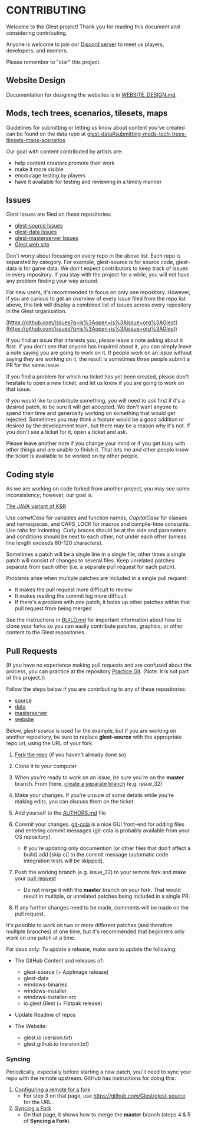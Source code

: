 # CONTRIBUTING

Welcome to the Glest project! Thank you for reading this document and
considering contributing.

Anyone is welcome to join our [Discord server](https://discord.gg/es3EyBB) to meet us players, developers, and memers.

Please remember to "star" this project.

## Website Design

Documentation for designing the websites is in [WEBSITE_DESIGN.md](https://github.com/Glest/glest-source/blob/master/WEBSITE_DESIGN.md).

## Mods, tech trees, scenarios, tilesets, maps

Guidelines for submitting or letting us know about content you've
created can be found on the data repo at
[glest-data#submitting-mods-tech-trees-tilesets-maps-scenarios](https://github.com/Glest/glest-data#submitting-mods-tech-trees-tilesets-maps-scenarios)

Our goal with content contributed by artists are:

* help content creators promote their work
* make it more visible
* encourage testing by players
* have it available for testing and reviewing in a timely manner

## Issues

Glest Issues are filed on these repositories:

* [glest-source Issues](https://github.com/Glest/glest-source/issues)
* [glest-data Issues](https://github.com/Glest/glest-data/issues)
* [glest-masterserver Issues](https://github.com/Glest/glest-masterserver/issues)
* [Glest web site](https://github.com/Glest/glest.github.io)

Don't worry about focusing on every repo in the above list. Each repo is separated by
category. For example, glest-source is for source code, glest-data is for game data.
We don't expect contributors to keep track of issues in every repository. If you stay
with the project for a while, you will not have any problem finding your way around.

For new users, it's recommended to focus on only one repository. However,
if you are curious to get an overview of every issue filed from the repo list above, this
link will display a combined list of issues across every repository in the Glest
organization.

[https://github.com/issues?q=is%3Aopen+is%3Aissue+org%3AGlest](https://github.com/issues?q=is%3Aopen+is%3Aissue+org%3AGlest)

If you find an issue that interests you, please leave a note asking about it
first. If you don't see that anyone has inquired about it, you can simply
leave a note saying you are going to work on it. If people work on an issue
without saying they are working on it, the result is sometimes three people
submit a PR for the same issue.

If you find a problem for which no ticket has yet been created, please don't
hesitate to open a new ticket, and let us know if you are going to work on
that issue.

If you would like to contribute something, you will need to ask first if it's a desired
patch, to be sure it will get accepted. We don't want anyone to spend their time and
generosity working on something that would get rejected. Sometimes you may think a feature
would be a good addition or desired by the development team, but there may be a reason why
it's not. If you don't see a ticket for it, open a ticket and ask.

Please leave another note if you change your mind or if you get busy with other
things and are unable to finish it. That lets me and other people know the
ticket is available to be worked on by other people.

## Coding style

As we are working on code forked from another project, you may see some inconsistency; however, our goal is:

[The JAVA variant of K&R](https://en.wikipedia.org/wiki/Indentation_style#Variant:_Java)

Use *camelCase* for variables and function names, *CapitalCase* for classes and namespaces, and CAPS_LOCK for macros and compile-time constants.
Use *tabs* for indenting. Curly braces should be at the side and parameters and
conditions should be next to each other, not under each other (unless line length
exceeds 80-120 characters).

Sometimes a patch will be a single line in a single file; other times a single
patch will consist of changes to several files. Keep unrelated patches separate
from each other (i.e. a separate pull request for each patch).

Problems arise when multiple patches are included in a single pull request:

 * It makes the pull request more difficult to review
 * It makes reading the commit log more difficult
 * If there's a problem with one patch, it holds up other patches within that pull request
 from being merged 

See the instructions in
[BUILD.md](https://github.com/Glest/glest-source/blob/master/BUILD.md)
for important information about how to clone your forks so you can
easily contribute patches, graphics, or other content to the Glest
repositories.

## Pull Requests

(If you have no experience making pull requests and are confused about the process,
you can practice at the repository [Practice Git](https://github.com/grayghostvisuals/Practice-Git).
(Note: It is not part of this project.))

Follow the steps below if you are contributing to any of these repositories:

* [source](https://github.com/Glest/glest-source)
* [data](https://github.com/Glest/glest-data)
* [masterserver](https://github.com/Glest/glest-masterserver)
* [website](https://github.com/Glest/glest.github.io)

Below, *glest-source* is used for the example, but if you are working on another repository,
be sure to replace **glest-source** with the appropriate repo url, using the URL of
your fork.

1. [Fork the repo](https://github.com/Glest/glest-source/fork) (if you haven't already done so)
2. Clone it to your computer
3. When you're ready to work on an issue, be sure you're on the **master** branch. From there,
[create a separate branch](https://github.com/Kunena/Kunena-Forum/wiki/Create-a-new-branch-with-git-and-manage-branches)
(e.g. issue_32)
4. Make your changes. If you're unsure of some details while you're making edits, you can
discuss them on the ticket.
5. Add yourself to the [AUTHORS.md](https://github.com/Glest/glest-source/blob/master/AUTHORS.md) file

6. Commit your changes. [git-cola](https://git-cola.github.io/) is a nice GUI front-end for adding files and entering commit messages (git-cola is probably available from your OS repository).

    * If you're updating only documention (or other files that don't
    affect a build) add [skip ci] to the commit message (automatic code
    integration tests will be skipped).

7. Push the working branch (e.g. issue_32) to your remote fork and make your
[pull request](https://help.github.com/articles/creating-a-pull-request-from-a-fork/)
    * Do not merge it with the **master** branch on your fork. That would result in multiple, or
    unrelated patches being included in a single PR.
8. If any further changes need to be made, comments will be made on the pull request.

It's possible to work on two or more different patches (and therefore multiple branches) at
one time, but it's recommended that beginners only work on one patch at a time.

For devs only: To update a release, make sure to update the following:

- The GitHub Content and releases of:
	- glest-source (+ AppImage release)
	- glest-data
	- windows-binaries
	- windows-installer
	- windows-installer-src
	- io.glest.Glest (+ Flatpak release)

- Update Readme of repos

- The Website:
	- glest.io (version.txt)
	- glest.github.io (version.txt)

### Syncing ###
Periodically, especially before starting a new patch, you'll need to sync your
repo with the remote upstream. GitHub has instructions for doing this:

1. [Configuring a remote for a fork](https://help.github.com/articles/configuring-a-remote-for-a-fork/)
    * For step 3 on that page, use https://github.com/Glest/glest-source for the URL.
2. [Syncing a Fork](https://help.github.com/articles/syncing-a-fork/)
    * On that page, it shows how to merge the **master** branch (steps 4 & 5 of **Syncing a Fork**).

